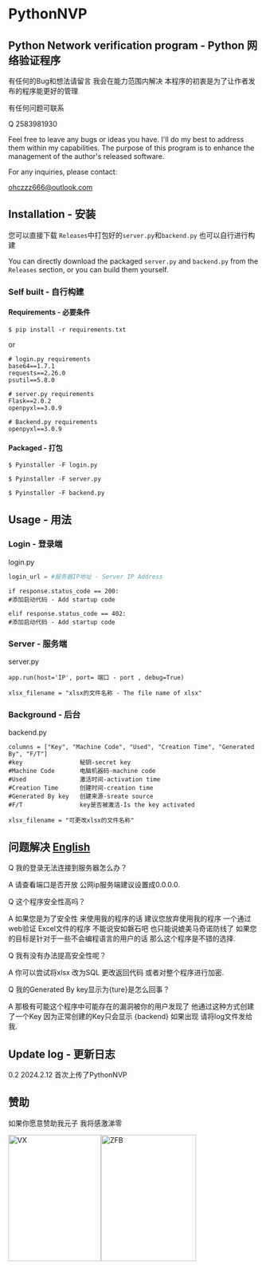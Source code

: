 # PythonNVP

## Python Network verification program - Python 网络验证程序
有任何的Bug和想法请留言 我会在能力范围内解决 本程序的初衷是为了让作者发布的程序能更好的管理 

有任何问题可联系

Q 2583981930

Feel free to leave any bugs or ideas you have. I'll do my best to address them within my capabilities. The purpose of this program is to enhance the management of the author's released software.

For any inquiries, please contact:

ohczzz666@outlook.com

## Installation - 安装

您可以直接下载 `Releases`中打包好的`server.py`和`backend.py` 也可以自行进行构建

You can directly download the packaged `server.py` and `backend.py` from the `Releases` section, or you can build them yourself.

### Self built - 自行构建
#### Requirements - 必要条件

`$ pip install -r requirements.txt`

or

```
# login.py requirements
base64==1.7.1
requests==2.26.0
psutil==5.8.0

# server.py requirements
Flask==2.0.2
openpyxl==3.0.9

# Backend.py requirements
openpyxl==3.0.9
```
#### Packaged - 打包
```
$ Pyinstaller -F login.py

$ Pyinstaller -F server.py

$ Pyinstaller -F backend.py
```
## Usage - 用法

### Login - 登录端

login.py
```python
login_url = #服务器IP地址 - Server IP Address
```
```
if response.status_code == 200:
#添加启动代码 - Add startup code
```
```
elif response.status_code == 402:
#添加启动代码 - Add startup code
```

### Server - 服务端

server.py 
```
app.run(host='IP', port= 端口 - port , debug=True)
```
```
xlsx_filename = "xlsx的文件名称 - The file name of xlsx"
```
### Background - 后台
backend.py 
```
columns = ["Key", "Machine Code", "Used", "Creation Time", "Generated By", "F/T"]
#key                秘钥-secret key
#Machine Code       电脑机器码-machine code
#Used               激活时间-activation time
#Creation Time      创建时间-creation time
#Generated By key   创建来源-sreate source
#F/T                key是否被激活-Is the key activated
```
```
xlsx_filename = "可更改xlsx的文件名称"
```
## 问题解决 [English](QAEnglish.md)

Q 我的登录无法连接到服务器怎么办？

A 请查看端口是否开放 公网ip服务端建议设置成0.0.0.0.

Q 这个程序安全性高吗？

A 如果您是为了安全性 来使用我的程序的话 建议您放弃使用我的程序 一个通过web验证 Excel文件的程序 不能说安如磐石吧 也只能说媲美马奇诺防线了 如果您的目标是针对于一些不会编程语言的用户的话 那么这个程序是不错的选择.

Q 我有没有办法提高安全性呢？

A 你可以尝试将xlsx 改为SQL 更改返回代码 或者对整个程序进行加密.

Q 我的Generated By key显示为{ture}是怎么回事？

A 那极有可能这个程序中可能存在的漏洞被你的用户发现了 他通过这种方式创建了一个Key 因为正常创建的Key只会显示 {backend} 如果出现 请将log文件发给我.
## Update log - 更新日志

0.2 2024.2.12 首次上传了PythonNVP

## 赞助

如果你愿意赞助我元子 我将感激涕零

<img src="https://s2.loli.net/2024/02/12/TwYR6UobfWLiy3u.png" alt="VX" width="186.25" height="253.5"><img src="https://s2.loli.net/2024/02/12/6KO3qmCwsIWo4ce.jpg" alt="ZFB" width="190.25" height="253.5">
